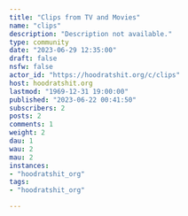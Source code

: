 ```yaml
---
title: "Clips from TV and Movies" 
name: "clips"
description: "Description not available."
type: community
date: "2023-06-29 12:35:00"
draft: false
nsfw: false
actor_id: "https://hoodratshit.org/c/clips"
host: hoodratshit.org
lastmod: "1969-12-31 19:00:00"
published: "2023-06-22 00:41:50"
subscribers: 2
posts: 2
comments: 1
weight: 2
dau: 1
wau: 2
mau: 2
instances:
- "hoodratshit_org"
tags: 
- "hoodratshit_org"

---
```

